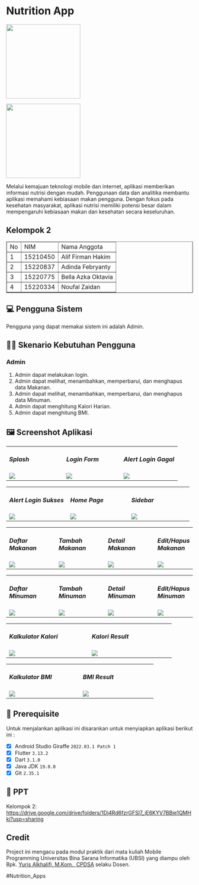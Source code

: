 # Nutrition App

<img src="assets/bsi.png" width="200px" align="center"><br>

<img src="assets/nutrition.png" width="200px" align="center"><br>

Melalui kemajuan teknologi mobile dan internet, aplikasi memberikan informasi nutrisi dengan mudah. Penggunaan data dan analitika membantu aplikasi memahami kebiasaan makan pengguna. Dengan fokus pada kesehatan masyarakat, aplikasi nutrisi memiliki potensi besar dalam mempengaruhi kebiasaan makan dan kesehatan secara keseluruhan.

## Kelompok 2

<table border="1">
  <thead>
    <tr>
      <td>No</td>
      <td>NIM</td>
      <td>Nama Anggota</td>
    </tr>
  <thead>
  <tbody>
    <tr>
      <td>1</td>
      <td>15210450</td>
      <td>Alif Firman Hakim</td>
    </tr>
    <tr>
      <td>2</td>
      <td>15220837</td>
      <td>Adinda Febryanty</td>
    </tr>
    <tr>
      <td>3</td>
      <td>15220775</td>
      <td>Bella Azka Oktavia</td>
    </tr>
    <tr>
      <td>4</td>
      <td>15220334</td>
      <td>Noufal Zaidan</td>
    </tr>
  </tbody>
</table>

## 💻 Pengguna Sistem

Pengguna yang dapat memakai sistem ini adalah Admin.

## 👨‍💻 Skenario Kebutuhan Pengguna

### Admin

<ol>
  <li>Admin dapat melakukan login.</li>
  <li>Admin dapat melihat, menambahkan, memperbarui, dan menghapus data Makanan.</li>
  <li>Admin dapat melihat, menambahkan, memperbarui, dan menghapus data Minuman.</li>
  <li>Admin dapat menghitung Kalori Harian.</li>
  <li>Admin dapat menghitung BMI.</li>
</ol>

## 🖼️ Screenshot Aplikasi

<table width="100%">
  <tbody>
    <tr>
      <td width="33%">
        <h5>Splash</h5>
        <img src="assets/ss/Splash.png"><br>
      </td>
      <td width="33%">
        <h5>Login Form</h5>
        <img src="assets/ss/Login.png">
      </td>
      <td width="33%">
        <h5>Alert Login Gagal</h5>
        <img src="assets/ss/alert-login-gagal.png">
      </td>
    </tr>
  </tbody>
</table>

<table width="100%">
  <tbody>
    <tr>
      <td width="33%">
        <h5>Alert Login Sukses</h5>
        <img src="assets/ss/alert-login-sukses.png"><br>
      </td>
      <td width="33%">
        <h5>Home Page</h5>
        <img src="assets/ss/home.png">
      </td>
      <td width="33%">
        <h5>Sidebar</h5>
        <img src="assets/ss/Sidebar.png">
      </td>
    </tr>
  </tbody>
</table>

<table width="100%">
  <tbody>
    <tr>
      <td width="33%">
        <h5>Daftar Makanan</h5>
        <img src="assets/ss/Daftar-makanan.png"><br>
      </td>
      <td width="33%">
        <h5>Tambah Makanan</h5>
        <img src="assets/ss/Tambah-makanan.png">
      </td>
      <td width="33%">
        <h5>Detail Makanan</h5>
        <img src="assets/ss/Detail-makanan.png">
      </td>
      <td width="33%">
        <h5>Edit/Hapus Makanan</h5>
        <img src="assets/ss/Edit-makanan.png">
      </td>
    </tr>
  </tbody>
</table>

<table width="100%">
  <tbody>
    <tr>
      <td width="33%">
        <h5>Daftar Minuman</h5>
        <img src="assets/ss/Daftar-minuman.png"><br>
      </td>
      <td width="33%">
        <h5>Tambah Minuman</h5>
        <img src="assets/ss/Tambah-minuman.png">
      </td>
      <td width="33%">
        <h5>Detail Minuman</h5>
        <img src="assets/ss/Detail-minuman.png">
      </td>
      <td width="33%">
        <h5>Edit/Hapus Minuman</h5>
        <img src="assets/ss/Edit-minuman.png">
      </td>
    </tr>
  </tbody>
</table>

<table width="100%">
  <tbody>
    <tr>
      <td width="33%">
        <h5>Kalkulator Kalori</h5>
        <img src="assets/ss/Kalkulator-kalori.png"><br>
      </td>
      <td width="33%">
        <h5>Kalori Result</h5>
        <img src="assets/ss/Kalori-result.png">
      </td>
    </tr>
  </tbody>
</table>

<table width="100%">
  <tbody>
    <tr>
      <td width="33%">
        <h5>Kalkulator BMI</h5>
        <img src="assets/ss/Kalkulator-bmi.png"><br>
      </td>
      <td width="33%">
        <h5>BMI Result</h5>
        <img src="assets/ss/Bmi-Result.png">
      </td>
    </tr>
  </tbody>
</table>

## 📝 Prerequisite

Untuk menjalankan aplikasi ini disarankan untuk menyiapkan aplikasi berikut ini :

- [x] Android Studio Giraffe <code>2022.03.1 Patch 1</code>
- [x] Flutter <code>3.13.2</code>
- [x] Dart <code>3.1.0</code>
- [x] Java JDK <code>19.0.0</code>
- [x] Git <code>2.35.1</code>

## 📝 PPT

Kelompok 2: https://drive.google.com/drive/folders/1Dj4Rd6fzrGFSl7_jE6KYV7BBje1QMHkj?usp=sharing

## Credit

Project ini mengacu pada modul praktik dari mata kuliah Mobile Programming Universitas Bina Sarana Informatika (UBSI) yang diampu oleh Bpk. <a href="https://github.com/yuris60">Yuris Alkhalifi, M.Kom., CPDSA</a> selaku Dosen.

#Nutrition_Apps
